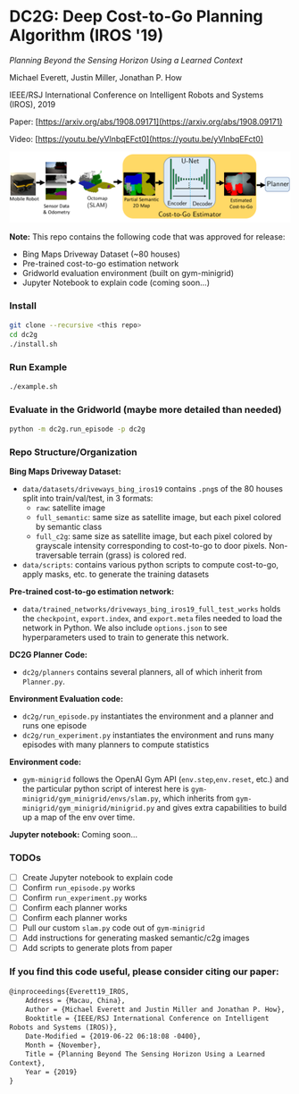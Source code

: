 # DC2G: Deep Cost-to-Go Planning Algorithm (IROS '19)

*Planning Beyond the Sensing Horizon Using a Learned Context*

Michael Everett, Justin Miller, Jonathan P. How

IEEE/RSJ International Conference on Intelligent Robots and Systems (IROS), 2019

Paper: [https://arxiv.org/abs/1908.09171](https://arxiv.org/abs/1908.09171)

Video: [https://youtu.be/yVlnbqEFct0](https://youtu.be/yVlnbqEFct0)

![network architecture](./misc/dc2g_architecture.png)

**Note:** This repo contains the following code that was approved for release:
- Bing Maps Driveway Dataset (~80 houses)
- Pre-trained cost-to-go estimation network
- Gridworld evaluation environment (built on gym-minigrid)
- Jupyter Notebook to explain code (coming soon...)

### Install
```sh
git clone --recursive <this repo>
cd dc2g
./install.sh
```

### Run Example
```bash
./example.sh
```

### Evaluate in the Gridworld (maybe more detailed than needed)
```sh
python -m dc2g.run_episode -p dc2g
```

### Repo Structure/Organization

**Bing Maps Driveway Dataset:**
* `data/datasets/driveways_bing_iros19` contains `.png`s of the 80 houses split into train/val/test, in 3 formats:
  - `raw`: satellite image
  - `full_semantic`: same size as satellite image, but each pixel colored by semantic class
  - `full_c2g`: same size as satellite image, but each pixel colored by grayscale intensity corresponding to cost-to-go to door pixels. Non-traversable terrain (grass) is colored red.
* `data/scripts`: contains various python scripts to compute cost-to-go, apply masks, etc. to generate the training datasets

**Pre-trained cost-to-go estimation network:**
* `data/trained_networks/driveways_bing_iros19_full_test_works` holds the `checkpoint`, `export.index`, and `export.meta` files needed to load the network in Python. We also include `options.json` to see hyperparameters used to train to generate this network.

**DC2G Planner Code:**
* `dc2g/planners` contains several planners, all of which inherit from `Planner.py`.

**Environment Evaluation code:**
* `dc2g/run_episode.py` instantiates the environment and a planner and runs one episode
* `dc2g/run_experiment.py` instantiates the environment and runs many episodes with many planners to compute statistics

**Environment code:**
* `gym-minigrid` follows the OpenAI Gym API (`env.step`,`env.reset`, etc.) and the particular python script of interest here is `gym-minigrid/gym_minigrid/envs/slam.py`, which inherits from `gym-minigrid/gym_minigrid/minigrid.py` and gives extra capabilities to build up a map of the env over time.

**Jupyter notebook:**
Coming soon...

### TODOs

- [ ] Create Jupyter notebook to explain code
- [ ] Confirm `run_episode.py` works
- [ ] Confirm `run_experiment.py` works
- [ ] Confirm each planner works
- [ ] Confirm each planner works
- [ ] Pull our custom `slam.py` code out of `gym-minigrid`
- [ ] Add instructions for generating masked semantic/c2g images
- [ ] Add scripts to generate plots from paper

### If you find this code useful, please consider citing our paper:
```
@inproceedings{Everett19_IROS,
	Address = {Macau, China},
	Author = {Michael Everett and Justin Miller and Jonathan P. How},
	Booktitle = {IEEE/RSJ International Conference on Intelligent Robots and Systems (IROS)},
	Date-Modified = {2019-06-22 06:18:08 -0400},
	Month = {November},
	Title = {Planning Beyond The Sensing Horizon Using a Learned Context},
	Year = {2019}
}
```

